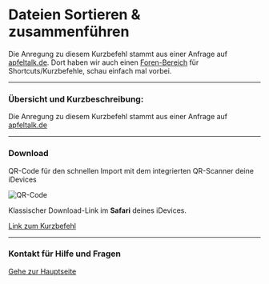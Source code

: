 # Dateien Sortieren & zusammenführen


Die Anregung zu diesem Kurzbefehl stammt aus einer Anfrage auf [apfeltalk.de](https://www.apfeltalk.de).
Dort haben wir auch einen [Foren-Bereich](https://www.apfeltalk.de/community/threads/) für Shortcuts/Kurzbefehle, schau einfach mal vorbei.

---
###  Übersicht und Kurzbeschreibung:

Die Anregung zu diesem Kurzbefehl stammt aus einer Anfrage auf [apfeltalk.de](https://www.apfeltalk.de)

---
### Download

QR-Code für den schnellen Import mit dem integrierten QR-Scanner deine iDevices

![QR-Code](?resize=300&classes=caption "Link zum Download / Import in der Kurzbefehle-App")

Klassischer Download-Link im **Safari** deines iDevices.

[Link zum Kurzbefehl]()

---
### Kontakt für Hilfe und Fragen

[Gehe zur Hauptseite](https://github.com/P8DFxKfyJB/MeinUpdatKit/blob/master/README.md#kontakt-und-support)
